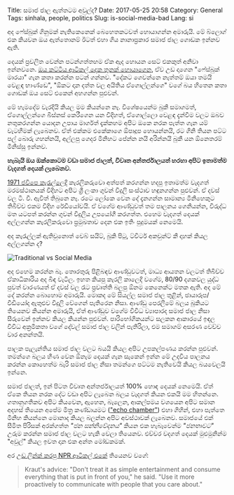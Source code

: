 Title: සමාජ ජාල ඇත්තටම අවුල්ද?
Date: 2017-05-25 20:58
Category: General
Tags: sinhala, people, politics
Slug: is-social-media-bad
Lang: si

අද ෆේස්බුක් ගිනුමක් නැතිකෙනෙක් බෙහෙතකටවත් හොයාගන්න අමාරුයි. මේ බ්ලොග් එක කියවන ඔය ඇත්තොනම් ඊටත් එහා
ගිය නානාප්‍රකාර සමාජ ජාල ගොඩක ඉන්නව ඇති.

දෙයක් ප්‍රචලිත වෙන්න පටන්ගත්තහම ඒක ඇද හොයන සෙට් එකකුත් අනිවා ඉන්නවනෙ. [ඔය කට්ටිය ආටිකල් දෙක තුනක්
හොයාගෙන][1], ඒව උඩ දාගෙන "ෆේස්බුක් මාරයා" ගැන කතා කරන්න පටන් ගන්නව. "දේකට ගෙවන්නෙ නැත්තම්  ඔයා
තමයි වෙළඳ භාණ්ඩෙ", "ඕකට දාන දත්ත වල අයිතිය ඒගොල්ලන්ගෙ" වගේ බය හිතෙන කතා ගොඩක් ඔය සෙට් එකෙන් අහගන්න
පුළුවන්.

මේ හැමදේම වැරදියි කියල මම කියන්නෙ නෑ. විශේෂයෙන්ම බුකී සමාගමත්, ඒගොල්ලන්ගෙ බිස්නස් කෙරීගෙන යන විදිහත්, 
ඒගොල්ලො වෙළඳ දැන්වීම වලට ඔබව නතුකරගන්න යොදන උපාය මාර්ගත් දැක්කහම අපිට ඔකෙ නරක පැත්ත ගැන යම් වැටහීමක්
ලැබෙනව. ඒත් එක්කම එකේකාගෙ ඕපාදූප හොයන්නයි, රට ගිනි තියන පට්ට පල් බොරු ගහන්නයි, අල්ලපු ගෙදර මිනිහට
පේන්න නයි අරින්නයි බුකී යන ඕනෙතරම් මිනිස්සු ඉන්නව.

**හැබැයි ඔය ඔක්කොටම වඩා සමාජ ජාලත්, විවෘත අන්තර්ජාලයත් හරහා  අපිට ඉතාමත්ම වැදගත් දෙයක් ලැබෙනව.**

[1971 ජවිපෙ කැරැල්ලෙදි][2] කැරලිකරුවො අත්පත් කරගන්න හදපු ඉතාමත්ම වැදගත් මරමස්ථානයක් විදිහට අපිට ශ්‍රී ලංකා ගුවන්
විදුලි සංස්ථාව හඳුනගන්න පුළුවන්. ඒ දවස් වල ටී. වී. ඇවිත් තිබුනෙ නෑ. රටෙ ලෝකෙ වෙන දේ දැනගන්න සාමාන්‍ය මිනිහෙකුට
තිබිච්ච එකම විදිහ රේඩියෝවයි. ඒ වගේම ආණ්ඩුවත් තම පාලනය ගෙනියන්න, විරුද්ධ මත යටපත් කරන්න ගුවන් විදුලිය
උපයෝගී කරගත්ත. එහෙම වැදගත් දෙයක් අල්ලගන්න කැරලිකරුවො ප්‍රමුඛතාව දෙන එක ඉතිං පුදුමයක් නෙමෙයි.

අද කැරැල්ලක් ඇතිවුනොත් වෙබ් සයිට්, බුකි පිටු, ට්විටර් අකවුන්ට් කී දාහක් කියල අල්ලගන්න ද?

![Traditional vs Social Media]({filename}/images/social-media.png)

අද එහෙම කරන්න බෑ. තොරතුරු පිළිබඳව ආණ්ඩුවටත්, මාධ්‍ය ආයතන වලටත් තිබිච්ච ඒකාධිකාරිය අද බිඳ වැටිල. ඉහත කියපු
කැරලි කාලෙදි වගේම, 80/90 දශකවල යුද්ධ පුවත් වාරණයත් ඒ දවස් වල රෑට ප්‍රවෘත්ති බලපු ඕනම කෙනෙක්ට මතක ඇති. අද
මේ දේ කරන්න බොහොම අමාරුයි. මොකද මේ සියල්ල සමාජ ජාල තුළින්, ඡායාරූප/වීඩියෝද ඇතුළුව  විදුලි වේගෙන් පැතිරෙන
නිසා. ආණ්ඩු පෙරලීමේ බලය බුකියට තියෙනව කියන්න අමාරුයි, ඒත් ආණ්ඩුව වගේම විවිධ ව්‍යාපාරද සමාජ ජාල නිසා සීරුවෙන්
ඉන්නව කියල කියන්න පුළුවන්. පාරිභෝගිකයන්ට සලකන ආකාරයේ ඉඳල විවිධ අක්‍රමිකතා වගේ දේවල් සමාජ ජාල වලින් පැතිරිලා,
එම සමාගම් අසරණ වෙච්ච වාර අනන්තයි.

පාලක පැලැන්තිය සමාජ ජාල වලට බයයි කියල අපිට උපකල්පණය කරන්න පුළුවන්. තමන්ගෙ බලය හීණ වෙන ඕනැම දෙයක් ගැන
සැකෙන් ඉන්න මේ උදවිය පාලනය කරන්න කොහෙත්ම බැරි සමාජ ජාල නිසා තමන්ගෙ පට්ටම නැතිවෙයි කියල බයවෙලයි ඉන්නෙ.

සමාජ ජාලත්, ඉන් පිටත විවෘත අන්තර්ජාලයත්  100% හොඳ දෙයක් නෙමෙයි. ඒත් ඒකෙ තියන නරක දේට වඩා අපිට ලැබෙන
බලය වැදගත් කියන එකයි මම හිතන්නෙ. ගතානුගතිකව අපිට කියවෙන, ඇහෙන, බැලෙන, ආකල්පමය වශයෙන අපිට සමාන
අදහස් තියෙන අපේම මිත්‍ර කණ්ඩායමට (["echo chamber"][3]) එහා ගිහින්, එහා පැත්තෙ මිනිහ කියන්නෙ මොනාද කියල
බලන්න අපිට අවස්ථාවක් ලැබෙනව. සමාජයේ එක් සීමිත පිරිසක් අරක්ගත්ත *"ජන සන්නිවේදනය"* කියන එක හැබෑවෙන්ම 
*"ජනතාවට"* උරුම කරන්න සමාජ ජාල වලට හැකි වෙලා තියෙනව. එච්චර වදගත් දෙයක් මුළුමුනින්ම "අවුල්" කියල ඉවත දාන
එක අන්ත මෝඩකමක්.

අර [උඩ ලින්ක් කරපු NPR ආටිකල් එකේ][1] තියෙනව වගේ:

> Kraut's advice: "Don't treat it as simple entertainment and consume everything that is 
put in front of you," he said. "Use it more proactively to communicate with people that 
you care about."

[1]: http://www.npr.org/sections/health-shots/2016/09/07/492871024/facebook-and-mortality-why-your-incessant-joy-gives-me-the-blues
[2]: https://si.wikipedia.org/wiki/1971_%E0%B6%A2%E0%B7%80%E0%B7%92%E0%B6%B4%E0%B7%99_%E0%B6%9A%E0%B7%90%E0%B6%BB%E0%B7%90%E0%B6%BD%E0%B7%8A%E0%B6%BD
[3]: https://www.wired.com/2016/11/facebook-echo-chamber/
